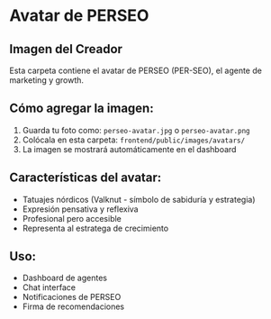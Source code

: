 # Avatar de PERSEO

## Imagen del Creador
Esta carpeta contiene el avatar de PERSEO (PER-SEO), el agente de marketing y growth.

## Cómo agregar la imagen:

1. Guarda tu foto como: `perseo-avatar.jpg` o `perseo-avatar.png`
2. Colócala en esta carpeta: `frontend/public/images/avatars/`
3. La imagen se mostrará automáticamente en el dashboard

## Características del avatar:
- Tatuajes nórdicos (Valknut - símbolo de sabiduría y estrategia)
- Expresión pensativa y reflexiva
- Profesional pero accesible
- Representa al estratega de crecimiento

## Uso:
- Dashboard de agentes
- Chat interface
- Notificaciones de PERSEO
- Firma de recomendaciones

